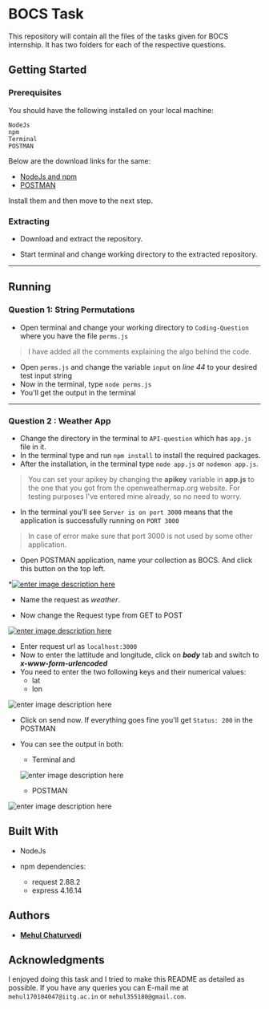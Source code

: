 
# BOCS Task

This repository will contain all the files of the tasks given for BOCS internship.
It has two folders for each of the respective questions.
  

## Getting Started

### Prerequisites

  

You should have the following installed on your local machine:

  

```
NodeJs
npm
Terminal
POSTMAN
```

Below are the download links for the same:

*  [NodeJs and npm](https://nodejs.org/en/download/)
*  [POSTMAN](https://www.postman.com/downloads/)

  

Install them and then move to the next step.

  
  

### Extracting

  

* Download and extract the repository.

* Start terminal and change working directory to the extracted repository.

<hr>
  

## Running

### Question 1: String Permutations
* Open terminal and change your working directory to ```Coding-Question``` where you have the file ```perms.js```
> I have added all the comments explaining the algo behind the code.
* Open ```perms.js``` and change the variable ```input``` on *line 44* to your desired test input string
* Now in the terminal, type ```node perms.js```
* You'll get the output in the terminal


<hr>

### Question 2 : Weather App
* Change the directory in the terminal to ```API-question``` which has ```app.js``` file in it.
* In the terminal type and run ```npm install``` to install the required packages.
* After the installation, in the terminal type ```node app.js``` or ```nodemon app.js```.

> You can set your apikey by changing the **apikey** variable in **app.js** to the one that you got from the openweathermap.org website. For testing purposes I've entered mine already, so no need to worry.

* In the terminal you'll see ```Server is on port 3000``` means that the application is successfully running on ```PORT 3000```

> In case of error make sure that port 3000 is not used by some other application.
*  Open POSTMAN application, name your collection as BOCS. And click this button on the top left.
    

*[![enter image description here](https://camo.githubusercontent.com/aaf010cbf4f68ccb8c18d53d9f1c6559759dc05d/68747470733a2f2f6c6561726e696e672d73657276696365732d6d656469612e627269676874636f76652e636f6d2f646f632d6173736574732f6e6f64652f31373931392d7573652d706f73746d616e2d687474702d72657175657374732f6e6f646531373931392d6372656174652d6e65772d726571756573742e706e67)](https://camo.githubusercontent.com/aaf010cbf4f68ccb8c18d53d9f1c6559759dc05d/68747470733a2f2f6c6561726e696e672d73657276696365732d6d656469612e627269676874636f76652e636f6d2f646f632d6173736574732f6e6f64652f31373931392d7573652d706f73746d616e2d687474702d72657175657374732f6e6f646531373931392d6372656174652d6e65772d726571756573742e706e67)

-   Name the request as  _weather_.
    
-   Now change the Request type from GET to POST
    

[![enter image description here](https://camo.githubusercontent.com/4fd8e25d5e29db3202251845c3ad40a04577a64b/68747470733a2f2f692e696d6775722e636f6d2f635734377177772e706e67)](https://camo.githubusercontent.com/4fd8e25d5e29db3202251845c3ad40a04577a64b/68747470733a2f2f692e696d6775722e636f6d2f635734377177772e706e67)

* Enter request url as ```localhost:3000```
* Now to enter the lattitude and longitude, click on ***body*** tab and switch to ***x-www-form-urlencoded*** 
* You need to enter the two following keys and their numerical values:
	* lat
	* lon
	
![enter image description here](https://i.imgur.com/7kskwpD.png)
* Click on send now. If everything goes fine you'll get ```Status: 200``` in the POSTMAN
* You can see the output in both:
	* Terminal and
	
	![enter image description here](https://i.imgur.com/Vhh1zc6.png)
	*  POSTMAN
	
![enter image description here](https://i.imgur.com/6DTxrbz.png)


## Built With

  

* NodeJs

* npm dependencies:
	* request 2.88.2
	* express 4.16.14

## Authors

  

*  **[Mehul Chaturvedi](https://github.com/Mehulcoder)**

  
  

## Acknowledgments

  

I enjoyed doing this task and I tried to make this README as detailed as possible. If you have any queries you can E-mail me at ```mehul170104047@iitg.ac.in``` or ```mehul355180@gmail.com```.
